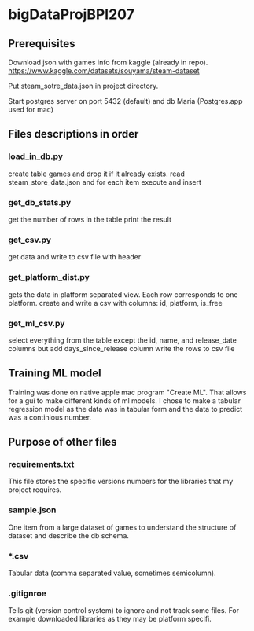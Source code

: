# bigDataProjBPI207

## Prerequisites

Download json with games info from kaggle (already in repo).
https://www.kaggle.com/datasets/souyama/steam-dataset

Put steam_sotre_data.json in project directory.

Start postgres server on port 5432 (default) and db Maria (Postgres.app used for mac)

## Files descriptions in order

### load_in_db.py
create table games and drop it if it already exists.
read steam_store_data.json and for each item execute and insert 

### get_db_stats.py
get the number of rows in the table
print the result

### get_csv.py
get data and write to csv file with header

### get_platform_dist.py
gets the data in platform separated view. Each row corresponds to one platform.
create and write a csv with columns: id, platform, is_free

### get_ml_csv.py
select everything from the table except the id, name, and release_date columns but add days_since_release column
write the rows to csv file

## Training ML model
Training was done on native apple mac program "Create ML". That allows for a gui to make different kinds of ml models. I chose to make a tabular regression model as the data was in tabular form and the data to predict was a continious number.

## Purpose of other files

### requirements.txt
This file stores the specific versions numbers for the libraries that my project requires.

### sample.json
One item from a large dataset of games to understand the structure of dataset and describe the db schema.

### *.csv
Tabular data (comma separated value, sometimes semicolumn).

### .gitignroe
Tells git (version control system) to ignore and not track some files. For example downloaded libraries as they may be platform specifi.
